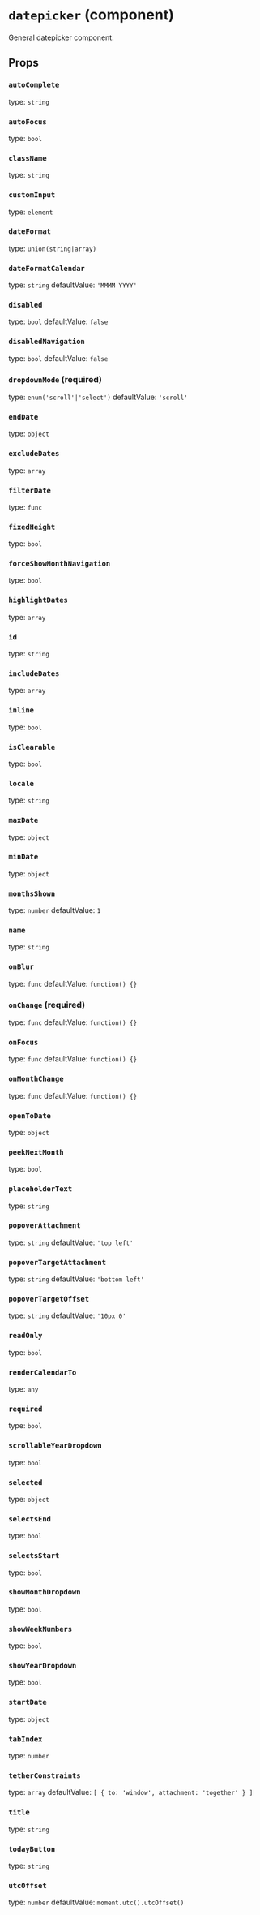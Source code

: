 `datepicker` (component)
========================

General datepicker component.

Props
-----

### `autoComplete`

type: `string`


### `autoFocus`

type: `bool`


### `className`

type: `string`


### `customInput`

type: `element`


### `dateFormat`

type: `union(string|array)`


### `dateFormatCalendar`

type: `string`
defaultValue: `'MMMM YYYY'`


### `disabled`

type: `bool`
defaultValue: `false`


### `disabledNavigation`

type: `bool`
defaultValue: `false`


### `dropdownMode` (required)

type: `enum('scroll'|'select')`
defaultValue: `'scroll'`


### `endDate`

type: `object`


### `excludeDates`

type: `array`


### `filterDate`

type: `func`


### `fixedHeight`

type: `bool`


### `forceShowMonthNavigation`

type: `bool`


### `highlightDates`

type: `array`


### `id`

type: `string`


### `includeDates`

type: `array`


### `inline`

type: `bool`


### `isClearable`

type: `bool`


### `locale`

type: `string`


### `maxDate`

type: `object`


### `minDate`

type: `object`


### `monthsShown`

type: `number`
defaultValue: `1`


### `name`

type: `string`


### `onBlur`

type: `func`
defaultValue: `function() {}`


### `onChange` (required)

type: `func`
defaultValue: `function() {}`


### `onFocus`

type: `func`
defaultValue: `function() {}`


### `onMonthChange`

type: `func`
defaultValue: `function() {}`


### `openToDate`

type: `object`


### `peekNextMonth`

type: `bool`


### `placeholderText`

type: `string`


### `popoverAttachment`

type: `string`
defaultValue: `'top left'`


### `popoverTargetAttachment`

type: `string`
defaultValue: `'bottom left'`


### `popoverTargetOffset`

type: `string`
defaultValue: `'10px 0'`


### `readOnly`

type: `bool`


### `renderCalendarTo`

type: `any`


### `required`

type: `bool`


### `scrollableYearDropdown`

type: `bool`


### `selected`

type: `object`


### `selectsEnd`

type: `bool`


### `selectsStart`

type: `bool`


### `showMonthDropdown`

type: `bool`


### `showWeekNumbers`

type: `bool`


### `showYearDropdown`

type: `bool`


### `startDate`

type: `object`


### `tabIndex`

type: `number`


### `tetherConstraints`

type: `array`
defaultValue: `[
  {
    to: 'window',
    attachment: 'together'
  }
]`


### `title`

type: `string`


### `todayButton`

type: `string`


### `utcOffset`

type: `number`
defaultValue: `moment.utc().utcOffset()`
